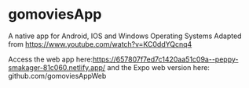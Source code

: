 # gomoviesApp
A native app for Android, IOS and Windows Operating Systems
Adapted from https://www.youtube.com/watch?v=KC0ddYQcnq4

Access the web app here:https://657807f7ed7c1420aa51c09a--peppy-smakager-81c060.netlify.app/
and the Expo web version here: github.com/gomoviesAppWeb
